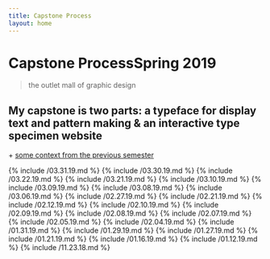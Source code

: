 ```yaml
---
title: Capstone Process
layout: home
---
```

# <span id="title">Capstone Process</span><span id="date">Spring 2019</span>

> the outlet mall of graphic design

## My capstone is two parts: a typeface for display text and pattern making & an interactive type specimen website

<span>+</span> [some context from the previous semester](https://vannavu.com/referencerepository/)

{% include /03.31.19.md %}
{% include /03.30.19.md %}
{% include /03.22.19.md %}
{% include /03.21.19.md %}
{% include /03.10.19.md %}
{% include /03.09.19.md %}
{% include /03.08.19.md %}
{% include /03.06.19.md %}
{% include /02.27.19.md %}
{% include /02.21.19.md %}
{% include /02.12.19.md %}
{% include /02.10.19.md %}
{% include /02.09.19.md %}
{% include /02.08.19.md %}
{% include /02.07.19.md %}
{% include /02.05.19.md %}
{% include /02.04.19.md %}
{% include /01.31.19.md %}
{% include /01.29.19.md %}
{% include /01.27.19.md %}
{% include /01.21.19.md %}
{% include /01.16.19.md %}
{% include /01.12.19.md %}
{% include /11.23.18.md %}

